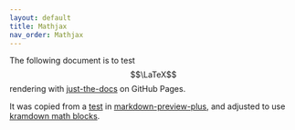 ```yaml
---
layout: default
title: Mathjax
nav_order: Mathjax
---
```


The following document is to test $$\LaTeX$$ rendering with
[just-the-docs](https://github.com/pmarsceill/just-the-docs) on GitHub Pages.

It was copied from a
[test](https://github.com/atom-community/markdown-preview-plus/blob/master/EXAMPLE.md)
in [markdown-preview-plus](https://atom.io/packages/markdown-preview-plus),
and adjusted to use
[kramdown math blocks](https://kramdown.gettalong.org/syntax.html#math-blocks).
